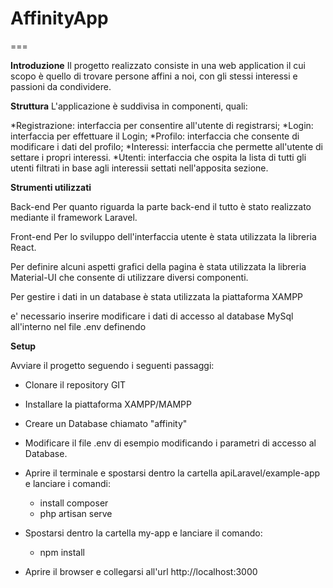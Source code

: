 # AffinityApp
===

**Introduzione**
Il progetto realizzato consiste in una web application il cui scopo è quello di trovare persone affini a noi, con gli stessi interessi e passioni da condividere.

**Struttura**
L'applicazione è suddivisa in componenti, quali:

*Registrazione: interfaccia per consentire all'utente di registrarsi;
*Login: interfaccia per effettuare il Login;
*Profilo: interfaccia che consente di modificare i dati del profilo;
*Interessi: interfaccia che permette all'utente di settare i propri interessi.
*Utenti: interfaccia che ospita la lista di tutti gli utenti filtrati in base agli interessii settati nell'apposita sezione. 

**Strumenti utilizzati**

Back-end
Per quanto riguarda la parte back-end il tutto è stato realizzato mediante il framework Laravel.


Front-end
Per lo sviluppo dell'interfaccia utente è stata utilizzata la libreria React.

Per definire alcuni aspetti grafici della pagina è stata utilizzata la libreria Material-UI che consente di utilizzare diversi componenti.

Per gestire i dati in un database è stata utilizzata la piattaforma XAMPP

e' necessario inserire modificare i dati di accesso al database MySql all'interno nel file .env definendo

**Setup**

Avviare il progetto seguendo i seguenti passaggi:
* Clonare il repository GIT
* Installare la piattaforma XAMPP/MAMPP
* Creare un Database chiamato "affinity"
*  Modificare il file .env di esempio modificando i parametri di accesso al Database.
* Aprire il terminale e spostarsi dentro la cartella apiLaravel/example-app e lanciare i comandi:
    * install composer
    * php artisan serve

* Spostarsi dentro la cartella my-app e lanciare il comando:
    * npm install
* Aprire il browser e collegarsi all'url http://localhost:3000






